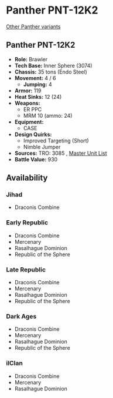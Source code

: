 # Panther PNT-12K2 

[Other Panther variants](../panther.md) 

## Panther PNT-12K2 

- **Role:** Brawler 
- **Tech Base:** Inner Sphere (3074) 
- **Chassis:** 35 tons (Endo Steel) 
- **Movement:** 4 / 6 
  - **Jumping:** 4 
- **Armor:** 119 
- **Heat Sinks:** 12 (24) 
- **Weapons:** 
  - ER PPC 
  - MRM 10 (ammo: 24) 
- **Equipment:** 
  - CASE 
- **Design Quirks:** 
  - Improved Targeting (Short) 
  - Nimble Jumper 
- **Sources:** TRO: 3085 , [Master Unit List](http://masterunitlist.info/Unit/Details/2420) 
- **Battle Value:** 930 

## Availability 

### Jihad 

- Draconis Combine 

### Early Republic 

- Draconis Combine 
- Mercenary 
- Rasalhague Dominion 
- Republic of the Sphere 

### Late Republic 

- Draconis Combine 
- Mercenary 
- Rasalhague Dominion 
- Republic of the Sphere 

### Dark Ages 

- Draconis Combine 
- Mercenary 
- Rasalhague Dominion 
- Republic of the Sphere 

### ilClan 

- Draconis Combine 
- Mercenary 
- Rasalhague Dominion 

